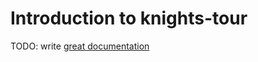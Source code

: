 # Introduction to knights-tour

TODO: write [great documentation](http://jacobian.org/writing/what-to-write/)
